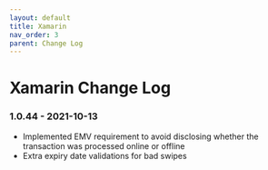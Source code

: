 ```yaml
---
layout: default
title: Xamarin
nav_order: 3
parent: Change Log
---
```


# Xamarin Change Log

### 1.0.44 - 2021-10-13

*   Implemented EMV requirement to avoid disclosing whether the transaction was processed online or offline
*   Extra expiry date validations for bad swipes
